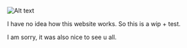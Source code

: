 ![Alt text]([https://media.discordapp.net/attachments/916293578957938739/1280157648074833982/Screenshot_3570.png?ex=66f95637&is=66f804b7&hm=17b961f0c8151720552206676c0f1f06b2a2d9420f3819160d2a55f8361ae935&=&format=webp&quality=lossless&width=660&height=164](https://i.postimg.cc/xdQ6kQ1d/Screenshot-3570.png))
   
   I have no idea how this website works. So this is a wip + test.

I am sorry, it was also nice to see u all. 
